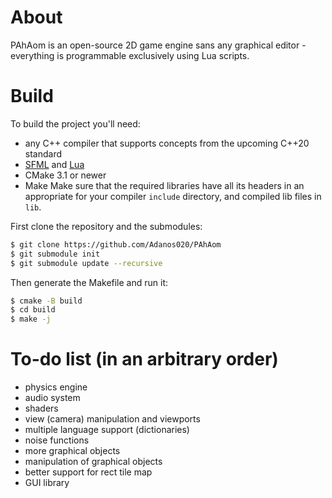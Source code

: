 # About
PAhAom is an open-source 2D game engine sans any graphical editor - everything is programmable exclusively using Lua scripts.

# Build
To build the project you'll need:
- any C++ compiler that supports concepts from the upcoming C++20 standard
- [SFML](https://github.com/SFML/SFML) and [Lua](https://github.com/lua/lua)
- CMake 3.1 or newer
- Make
Make sure that the required libraries have all its headers in an appropriate for your compiler `include` directory, and compiled lib files in `lib`.

First clone the repository and the submodules:
```bash
$ git clone https://github.com/Adanos020/PAhAom
$ git submodule init
$ git submodule update --recursive
```

Then generate the Makefile and run it:
```bash
$ cmake -B build
$ cd build
$ make -j
```

# To-do list (in an arbitrary order)
- physics engine
- audio system
- shaders
- view (camera) manipulation and viewports
- multiple language support (dictionaries)
- noise functions
- more graphical objects
- manipulation of graphical objects
- better support for rect tile map
- GUI library